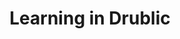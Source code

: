 ---
layout: blog_home
title: "Learning in Drublic"
description: "No BS AI development: practical Ruby tutorials that actually work"
---